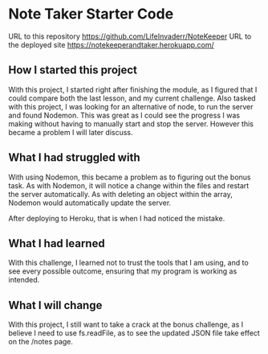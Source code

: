 # Note Taker Starter Code
URL to this repository https://github.com/LifeInvaderr/NoteKeeper
URL to the deployed site https://notekeeperandtaker.herokuapp.com/

## How I started this project
With this project, I started right after finishing the module, as I figured that I could compare both the last lesson, and my current challenge.
Also tasked with this project, I was looking for an alternative of node, to run the server and found Nodemon. This was great as I could see the progress I was making without having to manually start and stop the server. However this became a problem I will later discuss.

## What I had struggled with
With using Nodemon, this became a problem as to figuring out the bonus task. As with Nodemon, it will notice a change within the files and restart the server automatically. As with deleting an object within the array, Nodemon would automatically update the server.

After deploying to Heroku, that is when I had noticed the mistake.

## What I had learned
With this challenge, I learned not to trust the tools that I am using, and to see every possible outcome, ensuring that my program is working as intended.

## What I will change
With this project, I still want to take a crack at the bonus challenge, as I believe I need to use fs.readFile, as to see the updated JSON file take effect on the /notes page.
